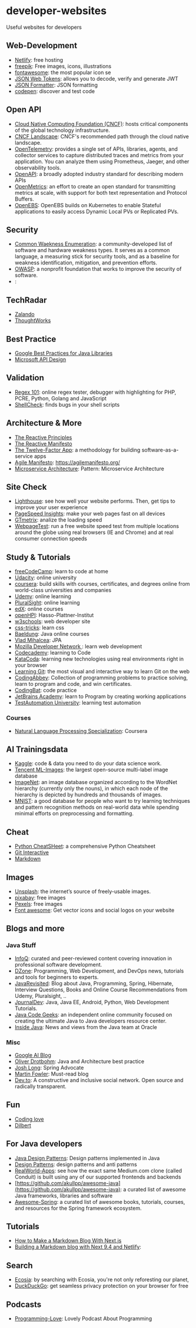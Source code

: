 # developer-websites
Useful websites for developers

## Web-Development

- [Netlify](netlify.com): free hosting
- [freepik](freepik.com): Free images, icons, illustrations
- [fontawesome](fontawesome.com): the most popular icon se
- [JSON Web Tokens](https://jwt.io/): allows you to decode, verify and generate JWT
- [JSON Formatter](https://jsonformatter.org/): JSON formatting
- [codepen](https://codepen.io/): discover and test code

## Open API

- [Cloud Native Computing Foundation (CNCF)](https://www.cncf.io/): hosts critical components of the global technology infrastructure.
- [CNCF Landscape](https://landscape.cncf.io/format=card-mode): CNCF's recommended path through the cloud native landscape. 
- [OpenTelemetry](https://opentelemetry.io/): provides a single set of APIs, libraries, agents, and collector services to capture distributed traces and metrics from your application. You can analyze them using Prometheus, Jaeger, and other observability tools.
- [OpenAPI](https://www.openapis.org/): a broadly adopted industry standard for describing modern APIs
- [OpenMetrics](https://openmetrics.io/): an effort to create an open standard for transmitting metrics at scale, with support for both text representation and Protocol Buffers.
- [OpenEBS](https://openebs.io/): OpenEBS builds on Kubernetes to enable Stateful applications to easily access Dynamic Local PVs or Replicated PVs. 


## Security

- [Common Waekness Enumeration](https://cwe.mitre.org/index.html): a community-developed list of software and hardware weakness types. It serves as a common language, a measuring stick for security tools, and as a baseline for weakness identification, mitigation, and prevention efforts.
- [OWASP](https://owasp.org/): a nonprofit foundation that works to improve the security of software.
- []():

## TechRadar

- [Zalando](https://opensource.zalando.com/tech-radar/)
- [ThoughtWorks](https://www.thoughtworks.com/radar)

## Best Practice

- [Google Best Practices for Java Libraries](https://jlbp.dev/)
- [Microsoft API Design](https://docs.microsoft.com/azure/architecture/microservices/design/api-design)

## Validation

- [Regex 101](https://regex101.com/): online regex tester, debugger with highlighting for PHP, PCRE, Python, Golang and JavaScript
- [ShellCheck](https://www.shellcheck.net/): finds bugs in your shell scripts


## Architecture & More 

- [The Reactive Principles](https://principles.reactive.foundation/principles/index.html)
- [The Reactive Manifesto](https://www.reactivemanifesto.org/)
- [The Twelve-Factor App](https://12factor.net/):  a methodology for building software-as-a-service apps
- [Agile Manifesto](https://agilemanifesto.org/): https://agilemanifesto.org/
- [Microservice Architecture](https://microservices.io/patterns/microservices.html): Pattern: Microservice Architecture


## Site Check

- [Lighthouse](https://web.dev/measure/): see how well your website performs. Then, get tips to improve your user experience 
- [PageSpeed Insights](https://developers.google.com/speed/pagespeed/insights): make your web pages fast on all devices
- [GTmetrix](gtmetrix.com): analize the loading speed
- [WebpageTest](https://www.webpagetest.org/): run a free website speed test from multiple locations around the globe using real browsers (IE and Chrome) and at real consumer connection speeds

## Study & Tutorials

- [freeCodeCamp](https://www.freecodecamp.org/): learn to code at home
- [Udacity](https://www.udacity.com/): online university
- [coursera](https://www.coursera.org/): build skills with courses, certificates, and degrees online from world-class universities and companies
- [Udemy](https://www.udemy.com/): online learning
- [PluralSight](https://www.pluralsight.com/): online learning
- [edX](https://www.edx.org/): online courses
- [openHPI](https://open.hpi.de/): Hasso-Plattner-Institut
- [w3schools](https://www.w3schools.com/): web developer site
- [css-tricks](https://css-tricks.com/): learn css
- [Baeldung](https://www.baeldung.com/): Java online courses
- [Vlad Mihalcea](https://vladmihalcea.com/): JPA
- [Mozilla Developer Network ](https://developer.mozilla.org/en-US/docs/Learn): learn web development
- [Codecademy](https://www.codecademy.com/): learning to Code
- [KataCoda](https://www.katacoda.com/): learning new technologies using real environments right in your browser
- [Learning Git](https://learngitbranching.js.org/): the most visual and interactive way to learn Git on the web
- [CodingAbbey](https://www.codeabbey.com/): Collection of programming problems to practice solving, learn to program and code, and win certificates.
- [CodingBat](https://codingbat.com/java): code practice
- [JetBrains Academy](https://www.jetbrains.com/academy/): learn to Program by creating working applications
- [TestAutomation University](https://testautomationu.applitools.com/): learning test automation

### Courses

- [Natural Language Processing Specialization](https://www.coursera.org/specializations/natural-language-processing): Coursera

## AI Trainingsdata

- [Kaggle](https://www.kaggle.com/): code & data you need to do your data science work. 
- [Tencent ML-Images](https://github.com/Tencent/tencent-ml-images): the largest open-source multi-label image database
- [ImageNet](http://image-net.org/): an image database organized according to the WordNet hierarchy (currently only the nouns), in which each node of the hierarchy is depicted by hundreds and thousands of images.
- [MNIST](http://yann.lecun.com/exdb/mnist/): a good database for people who want to try learning techniques and pattern recognition methods on real-world data while spending minimal efforts on preprocessing and formatting.

## Cheat 

- [Python CheatSHeet](https://github.com/gto76/python-cheatsheet): a comprehensive Python Cheatsheet
- [Git Interactive](https://ndpsoftware.com/git-cheatsheet.html)
- [Markdown](https://guides.github.com/features/mastering-markdown/)

## Images

- [Unsplash](https://unsplash.com/): the internet’s source of freely-usable images.
- [pixabay](https://pixabay.com/): free images 
- [Pexels](https://www.pexels.com/): free images
- [Font awesome](https://fontawesome.com/): Get vector icons and social logos on your website

## Blogs and more

### Java Stuff

- [InfoQ](https://www.infoq.com/): curated and peer-reviewed content covering innovation in professional software development.
- [DZone](https://dzone.com/): Programming, Web Development, and DevOps news, tutorials and tools for beginners to experts.
- [JavaRevisited](https://javarevisited.blogspot.com/): Blog about Java, Programming, Spring, Hibernate, Interview Questions, Books and Online Course Recommendations from Udemy, Pluralsight, ..
- [JpurnalDev](https://www.journaldev.com/): Java, Java EE, Android, Python, Web Development Tutorials.
- [Java Code Geeks](https://www.javacodegeeks.com/): an independent online community focused on creating the ultimate Java to Java developers resource center.
- [Inside Java](https://inside.java/): News and views from the Java team at Oracle


### Misc

- [Google AI Blog](https://ai.googleblog.com/)
- [Oliver Drotbohm](http://olivergierke.de/): Java and Architecture best practice
- [Josh Long](https://joshlong.com/): Spring Advocate
- [Martin Fowler](https://martinfowler.com/bliki/): Must-read blog
- [Dev.to](https://dev.to/): A constructive and inclusive social network. Open source and radically transparent.

## Fun

- [Coding love](https://thecodinglove.com/)
- [Dilbert](https://dilbert.com/)

## For Java developers

- [Java Design Patterns](https://java-design-patterns.com/): Design patterns implemented in Java
- [Design Patterns](https://sourcemaking.com/): design patterns and anti patterns
- [RealWorld-Apps](https://github.com/gothinkster/realworld): see how the exact same Medium.com clone (called Conduit) is built using any of our supported frontends and backends
- [https://github.com/akullpp/awesome-java](https://github.com/akullpp/awesome-java): a curated list of awesome Java frameworks, libraries and software
- [Awesome-Spring](https://github.com/ThomasVitale/awesome-spring): a curated list of awesome books, tutorials, courses, and resources for the Spring framework ecosystem.

## Tutorials

- [How to Make a Markdown Blog With Next.js](https://dev.to/joserfelix/how-to-make-a-static-blog-with-next-js-2bd6)
- [Building a Markdown blog with Next 9.4 and Netlify](https://www.netlify.com/blog/2020/05/04/building-a-markdown-blog-with-next-9.4-and-netlify/):

## Search

- [Ecosia](https://www.ecosia.org/): by searching with Ecosia, you're not only reforesting our planet, 
- [DuckDuckGo](https://duckduckgo.com/): get seamless privacy protection on your browser for free

## Podcasts

- [Programming-Love](https://programming.love/): Lovely Podcast About Programming
